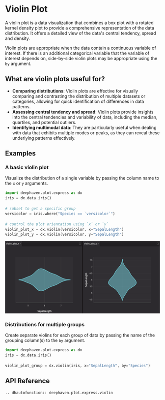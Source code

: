 # Violin Plot

A violin plot is a data visualization that combines a box plot with a rotated kernel density plot to provide a comprehensive representation of the data distribution. It offers a detailed view of the data's central tendency, spread and density.

Violin plots are appropriate when the data contain a continuous variable of interest. If there is an additional categorical variable that the variable of interest depends on, side-by-side violin plots may be appropriate using the `by` argument.

## What are violin plots useful for?

- **Comparing distributions**: Violin plots are effective for visually comparing and contrasting the distribution of multiple datasets or categories, allowing for quick identification of differences in data patterns.
- **Assessing central tendency and spread**: Violin plots provide insights into the central tendencies and variability of data, including the median, quartiles, and potential outliers.
- **Identifying multimodal data**: They are particularly useful when dealing with data that exhibits multiple modes or peaks, as they can reveal these underlying patterns effectively.

## Examples

### A basic violin plot

Visualize the distribution of a single variable by passing the column name to the `x` or `y` arguments.

```python order=violin_plot_x,violin_plot_y,versicolor
import deephaven.plot.express as dx
iris = dx.data.iris()

# subset to get a specific group
versicolor = iris.where("Species == `versicolor`")

# control the plot orientation using `x` or `y`
violin_plot_x = dx.violin(versicolor, x="SepalLength")
violin_plot_y = dx.violin(versicolor, y="SepalLength")
```

![Violin Plot Basic Example](./_assets/violin_plot.png)

### Distributions for multiple groups

Create separate violins for each group of data by passing the name of the grouping column(s) to the `by` argument.

```python order=violin_plot_group,iris
import deephaven.plot.express as dx
iris = dx.data.iris()

violin_plot_group = dx.violin(iris, x="SepalLength", by="Species")
```

## API Reference

```{eval-rst}
.. dhautofunction:: deephaven.plot.express.violin
```
